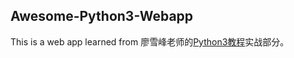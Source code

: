 ## Awesome-Python3-Webapp

This is a web app learned from 廖雪峰老师的[Python3教程](https://www.liaoxuefeng.com/wiki/0014316089557264a6b348958f449949df42a6d3a2e542c000)实战部分。